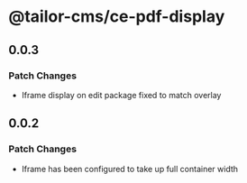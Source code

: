 # @tailor-cms/ce-pdf-display

## 0.0.3

### Patch Changes

- Iframe display on edit package fixed to match overlay

## 0.0.2

### Patch Changes

- Iframe has been configured to take up full container width
